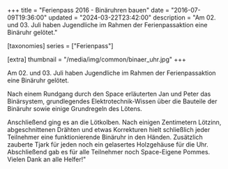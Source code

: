 +++
title = "Ferienpass 2016 - Binäruhren bauen"
date = "2016-07-09T19:36:00"
updated = "2024-03-22T23:42:00"
description = "Am 02. und 03. Juli haben Jugendliche im Rahmen der Ferienpassaktion eine Binäruhr gelötet."

[taxonomies]
series = ["Ferienpass"]

[extra]
thumbnail = "/media/img/common/binaer_uhr.jpg"
+++

Am 02. und 03. Juli haben Jugendliche im Rahmen der Ferienpassaktion eine Binäruhr gelötet.

Nach einem Rundgang durch den Space erläuterten Jan und Peter das Binärsystem, grundlegendes Elektrotechnik-Wissen über
die Bauteile der Binäruhr sowie einige Grundregeln des Lötens.

Anschließend ging es an die Lötkolben. Nach einigen Zentimetern Lötzinn, abgeschnittenen Drähten und etwas Korrekturen
hielt schließlich jeder Teilnehmer eine funktionierende Binäruhr in den Händen. Zusätzlich zauberte Tjark für jeden noch
ein gelasertes Holzgehäuse für die Uhr. Abschließend gab es für alle Teilnehmer noch Space-Eigene Pommes. Vielen Dank an
alle Helfer!"

[//]: # (TODO: ADD GALLERY)
